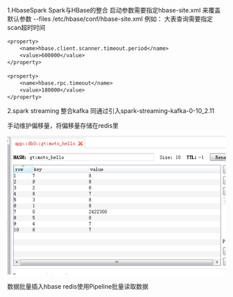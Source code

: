 1.HbaseSpark  Spark与HBase的整合  启动参数需要指定hbase-site.xml 来覆盖默认参数   --files /etc/hbase/conf/hbase-site.xml
例如：
大表查询需要指定 scan超时时间

    <property>
        <name>hbase.client.scanner.timeout.period</name>
        <value>600000</value>
    </property>

    <property>
        <name>hbase.rpc.timeout</name>
        <value>180000</value>
    </property>

2.spark streaming 整合kafka    同通过引入spark-streaming-kafka-0-10_2.11      

手动维护偏移量，将偏移量存储在redis里

![image](https://github.com/jcl10086/demo/blob/master/src/main/resources/redis.png)

数据批量插入hbase  redis使用Pipeline批量读取数据
